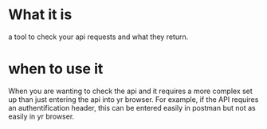 <!--Title: Postman -->
<!--Subtitle: Handling yr API packages -->

# What it is

a tool to check your api requests and what they return.

# when to use it

When you are wanting to check the api and it requires a more complex set up than just entering the api into yr browser.  For example, if the API requires an authentification header, this can be entered easily in postman but not as easily in yr browser.


